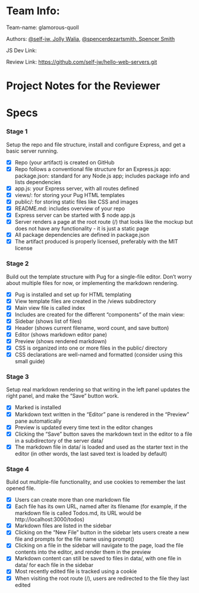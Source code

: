 # Team Info:

Team-name: glamorous-quoll

Authors: [@self-jw, Jolly Walia](https://github.com/self-jw), [@spencerdezartsmith, Spencer Smith](https://github.com/spencerdezartsmith)

JS Dev Link:

Review Link:
https://github.com/self-jw/hello-web-servers.git

# Project Notes for the Reviewer

# Specs

### Stage 1

Setup the repo and file structure, install and configure Express, and get a basic server running.

- [X] Repo (your artifact) is created on GitHub
- [X] Repo follows a conventional file structure for an Express.js app:
 package.json: standard for any Node.js app; includes package info and lists dependencies
- [X] app.js: your Express server, with all routes defined
- [X] views/: for storing your Pug HTML templates
- [X] public/: for storing static files like CSS and images
- [X] README.md: includes overview of your repo
- [X] Express server can be started with $ node app.js
- [X] Server renders a page at the root route (/) that looks like the mockup but does not have any functionality - it is just a static page
- [X] All package dependencies are defined in package.json
- [X] The artifact produced is properly licensed, preferably with the MIT license

### Stage 2

Build out the template structure with Pug for a single-file editor. Don’t worry about multiple files for now, or implementing the markdown rendering.

- [X] Pug is installed and set up for HTML templating
- [X] View template files are created in the /views subdirectory
- [X] Main view file is called index
- [X] Includes are created for the different “components” of the main view:
- [X] Sidebar (shows list of files)
- [X] Header (shows current filename, word count, and save button)
- [X] Editor (shows markdown editor pane)
- [X] Preview (shows rendered markdown)
- [X] CSS is organized into one or more files in the public/ directory
- [X] CSS declarations are well-named and formatted (consider using this small guide)

### Stage 3

Setup real markdown rendering so that writing in the left panel updates the right panel, and make the “Save” button work.

- [X] Marked is installed
- [X] Markdown text written in the “Editor” pane is rendered in the “Preview” pane automatically
- [X] Preview is updated every time text in the editor changes
- [X] Clicking the “Save” button saves the markdown text in the editor to a file in a subdirectory of the server data/
- [X] The markdown file in data/ is loaded and used as the starter text in the editor (in other words, the last saved text is loaded by default)

### Stage 4

Build out multiple-file functionality, and use cookies to remember the last opened file.

- [X] Users can create more than one markdown file
- [X] Each file has its own URL, named after its filename (for example, if the markdown file is called Todos.md, its URL would be http://localhost:3000/todos)
- [X] Markdown files are listed in the sidebar
- [X] Clicking on the “New File” button in the sidebar lets users create a new file and prompts for the file name using prompt()
- [X] Clicking on a file in the sidebar will navigate to the page, load the file contents into the editor, and render them in the preview
- [X] Markdown content can still be saved to files in data/, with one file in data/ for each file in the sidebar
- [X] Most recently edited file is tracked using a cookie
- [X] When visiting the root route (/), users are redirected to the file they last edited
